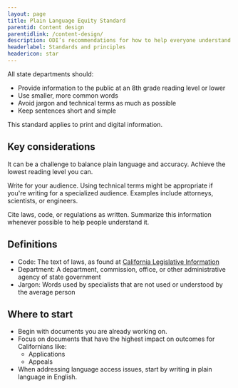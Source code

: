 ```yaml
---
layout: page
title: Plain Language Equity Standard
parentid: Content design
parentidlink: /content-design/
description: ODI’s recommendations for how to help everyone understand content
headerlabel: Standards and principles
headericon: star
---
```


<p class="text-lead">All state departments should:</p>

* Provide information to the public at an 8th grade reading level or lower
* Use smaller, more common words
* Avoid jargon and technical terms as much as possible
* Keep sentences short and simple

This standard applies to print and digital information.

## Key considerations

It can be a challenge to balance plain language and accuracy. Achieve the lowest reading level you can.

Write for your audience. Using technical terms might be appropriate if you're writing for a specialized audience. Examples include attorneys, scientists, or engineers.

Cite laws, code, or regulations as written. Summarize this information whenever possible to help people understand it.

## Definitions

* Code: The text of laws, as found at [California Legislative Information](https://leginfo.legislature.ca.gov/)
* Department: A department, commission, office, or other administrative agency of state government
* Jargon: Words used by specialists that are not used or understood by the average person

## Where to start

* Begin with documents you are already working on.
* Focus on documents that have the highest impact on outcomes for Californians like:
  * Applications
  * Appeals
* When addressing language access issues, start by writing in plain language in English.
